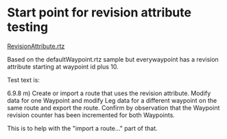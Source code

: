 # Start point for revision attribute testing

[RevisionAttribute.rtz](./RevisionAttribute.rtz)

Based on the defaultWaypoint.rtz sample but everywaypoint has a revision attribute starting at waypoint id plus 10.

Test text is:

6.9.8
m)	Create or import a route that uses the revision attribute. Modify data for one Waypoint and modify Leg data for a different waypoint on the same route and export the route. Confirm by observation that the Waypoint revision counter has been incremented for both Waypoints.

This is to help with the "import a route..." part of that.


